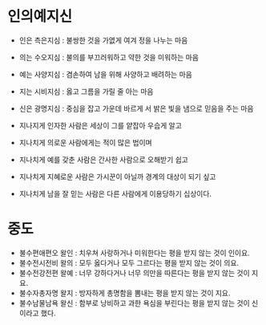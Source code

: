 # 인의예지신 
* 인은 측은지심 : 불쌍한 것을 가엾게 여겨 정을 나누는 마음
* 의는 수오지심 : 불의를 부끄러워하고 약한 것을 미워하는 마음
* 예는 사양지심 : 겸손하여 남을 위해 사양하고 배려하는 마음
* 지는 시비지심 : 옳고 그름을 가릴 줄 아는 마음
* 신은 광명지심 : 중심을 잡고 가운데 바르게 서 밝은 빛을 냄으로 믿음을 주는 마음

* 지나지게 인자한 사람은 세상이 그를 얕잡아 우습게 알고
* 지나치게 의로운 사람에게는 적이 많은 법이며
* 지나치게 예를 갖춘 사람은 간사한 사람으로 오해받기 쉽고
* 지나치게 지혜로운 사람은 가시꾼이 아닐까 경계의 대상이 되기 싶고
* 지나치게 남을 잘 믿는 사람은 다른 사람에게 이용당하기 십상이다.

# 중도
* 불수편애편오 왈인 : 치우쳐 사랑하거나 미워한다는 평을 받지 않는 것이 인이요.
* 불수전시전비 왈의 : 모두 옳다거나 모두 그르다는 평을 받지 않는 것이 의요.
* 불수전강전편 왈예 : 너무 강하다거나 너무 의만을 따른다는 평을 받지 않는 것이 지요.
* 불수자총자명 왈지 : 방자하게 총명함을 뽐내는 평을 받지 않는 것이 지요.
* 불수남물남욕 왈신 : 함부로 낭비하고 과한 욕심을 부린다는 평을 받지 않는 것이 신이라고 했다.
